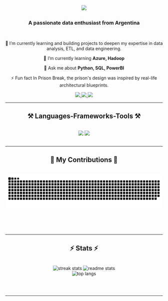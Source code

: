 
<h1 align="center">
    <img src="https://readme-typing-svg.herokuapp.com/?font=Righteous&size=35&center=true&vCenter=true&width=500&height=70&duration=4000&lines=Hi+There!+👋;+I'm+Tomas+Feiertag!;" />
</h1>

<h3 align="center"> A passionate data enthusiast from Argentina </h3>

<br/>

<div align="center">
 
 🔭 I’m currently learning and building projects to deepen my expertise in data analysis, ETL, and data engineering.
 
 🌱 I’m currently learning **Azure, Hadoop**

💬 Ask me about **Python, SQL, PowerBI**

⚡ Fun fact In Prison Break, the prison's design was inspired by real-life architectural blueprints.

 </div>
 
<div align="center"> 
  <a href="mailto:tomasfeiertag@gmail.com">
    <img src="https://img.shields.io/badge/Gmail-333333?style=for-the-badge&logo=gmail&logoColor=red" />
  </a>
  <a href="https://linkedin.com/in/tomas-feiertag/" target="_blank">
    <img src="https://img.shields.io/badge/LinkedIn-0077B5?style=for-the-badge&logo=linkedin&logoColor=white" target="_blank" />
  </a>
  <a href="https://tomas-feiertag.mobirisesite.com/" target="_blank">
     <img src="https://img.shields.io/badge/Portfolio-FF5722?style=for-the-badge&logo=todoist&logoColor=white" target="_blank" /> <!-- sqlite, safari, google-chrome are other good icon options -->
  </a>
</div>

 <hr/>
 
<h2 align="center">⚒️ Languages-Frameworks-Tools ⚒️</h2>
<br/>
<div align="center">
        <img src="https://skillicons.dev/icons?i=vscode,github,git" />
        <img src="https://skillicons.dev/icons?i=python,mysql,postgresql" /><br>

</div>

<br/>
<hr/>

<div align="center">
  <h2>🐍 My Contributions 🐍</h2>
  <br>
  <img alt="snake eating my contributions" src="https://raw.githubusercontent.com/TomasFeiertag/TomasFeiertag/output/github-contribution-grid-snake.svg" />
  
  <br/><br/><br/>
</div>

<hr/>

<h2 align="center">⚡ Stats ⚡</h2>
<br>
<div align=center>
  <img width=390 src="https://github-readme-streak-stats.herokuapp.com/?user=TomasFeiertag&count_private=true&theme=react&border_radius=10" alt="streak stats"/>
  <img width=390 src="https://github-readme-stats.vercel.app/api?username=TomasFeiertag&count_private=true&show_icons=true&theme=react&rank_icon=github&border_radius=10" alt="readme stats" />
  <br/>
  <img width=325 src="https://github-readme-stats.vercel.app/api/top-langs/?username=TomasFeiertag&hide=HTML&langs_count=8&layout=compact&theme=react&border_radius=10&size_weight=0.5&count_weight=0.5" alt="top langs" />
</div>

<br/><br/>

<hr/>

